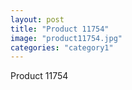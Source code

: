 ```yaml
---
layout: post
title: "Product 11754"
image: "product11754.jpg"
categories: "category1"
---
```

Product 11754
